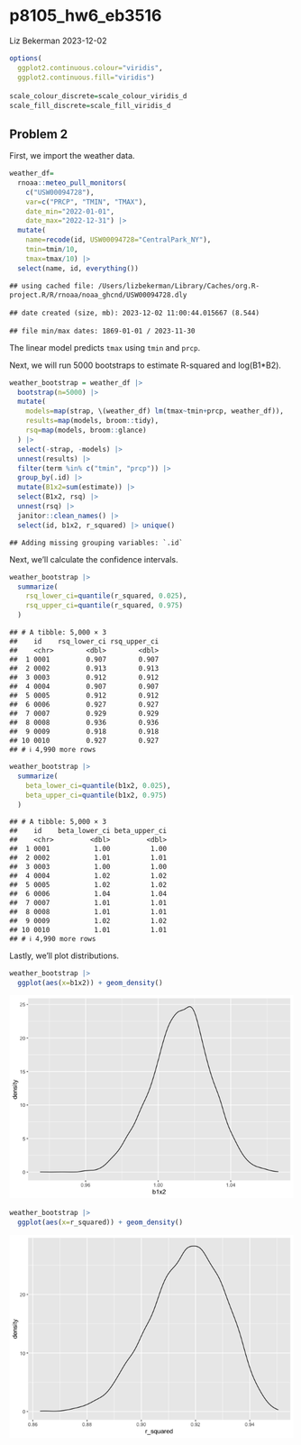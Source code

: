 p8105_hw6_eb3516
================
Liz Bekerman
2023-12-02

``` r
options(
  ggplot2.continuous.colour="viridis",
  ggplot2.continuous.fill="viridis")

scale_colour_discrete=scale_colour_viridis_d
scale_fill_discrete=scale_fill_viridis_d
```

## Problem 2

First, we import the weather data.

``` r
weather_df=
  rnoaa::meteo_pull_monitors(
    c("USW00094728"),
    var=c("PRCP", "TMIN", "TMAX"),
    date_min="2022-01-01",
    date_max="2022-12-31") |>
  mutate(
    name=recode(id, USW00094728="CentralPark_NY"),
    tmin=tmin/10,
    tmax=tmax/10) |>
  select(name, id, everything())
```

    ## using cached file: /Users/lizbekerman/Library/Caches/org.R-project.R/R/rnoaa/noaa_ghcnd/USW00094728.dly

    ## date created (size, mb): 2023-12-02 11:00:44.015667 (8.544)

    ## file min/max dates: 1869-01-01 / 2023-11-30

The linear model predicts `tmax` using `tmin` and `prcp`.

Next, we will run 5000 bootstraps to estimate R-squared and log(B1\*B2).

``` r
weather_bootstrap = weather_df |>
  bootstrap(n=5000) |>
  mutate(
    models=map(strap, \(weather_df) lm(tmax~tmin+prcp, weather_df)),
    results=map(models, broom::tidy),
    rsq=map(models, broom::glance)
  ) |>
  select(-strap, -models) |>
  unnest(results) |>
  filter(term %in% c("tmin", "prcp")) |>
  group_by(.id) |>
  mutate(B1x2=sum(estimate)) |>
  select(B1x2, rsq) |>
  unnest(rsq) |>
  janitor::clean_names() |>
  select(id, b1x2, r_squared) |> unique()
```

    ## Adding missing grouping variables: `.id`

Next, we’ll calculate the confidence intervals.

``` r
weather_bootstrap |>
  summarize(
    rsq_lower_ci=quantile(r_squared, 0.025),
    rsq_upper_ci=quantile(r_squared, 0.975)
  )
```

    ## # A tibble: 5,000 × 3
    ##    id    rsq_lower_ci rsq_upper_ci
    ##    <chr>        <dbl>        <dbl>
    ##  1 0001         0.907        0.907
    ##  2 0002         0.913        0.913
    ##  3 0003         0.912        0.912
    ##  4 0004         0.907        0.907
    ##  5 0005         0.912        0.912
    ##  6 0006         0.927        0.927
    ##  7 0007         0.929        0.929
    ##  8 0008         0.936        0.936
    ##  9 0009         0.918        0.918
    ## 10 0010         0.927        0.927
    ## # ℹ 4,990 more rows

``` r
weather_bootstrap |>
  summarize(
    beta_lower_ci=quantile(b1x2, 0.025),
    beta_upper_ci=quantile(b1x2, 0.975)
  )
```

    ## # A tibble: 5,000 × 3
    ##    id    beta_lower_ci beta_upper_ci
    ##    <chr>         <dbl>         <dbl>
    ##  1 0001           1.00          1.00
    ##  2 0002           1.01          1.01
    ##  3 0003           1.00          1.00
    ##  4 0004           1.02          1.02
    ##  5 0005           1.02          1.02
    ##  6 0006           1.04          1.04
    ##  7 0007           1.01          1.01
    ##  8 0008           1.01          1.01
    ##  9 0009           1.02          1.02
    ## 10 0010           1.01          1.01
    ## # ℹ 4,990 more rows

Lastly, we’ll plot distributions.

``` r
weather_bootstrap |>
  ggplot(aes(x=b1x2)) + geom_density()
```

![](p8105_hw6_eb3516_files/figure-gfm/unnamed-chunk-5-1.png)<!-- -->

``` r
weather_bootstrap |>
  ggplot(aes(x=r_squared)) + geom_density()
```

![](p8105_hw6_eb3516_files/figure-gfm/unnamed-chunk-5-2.png)<!-- -->
